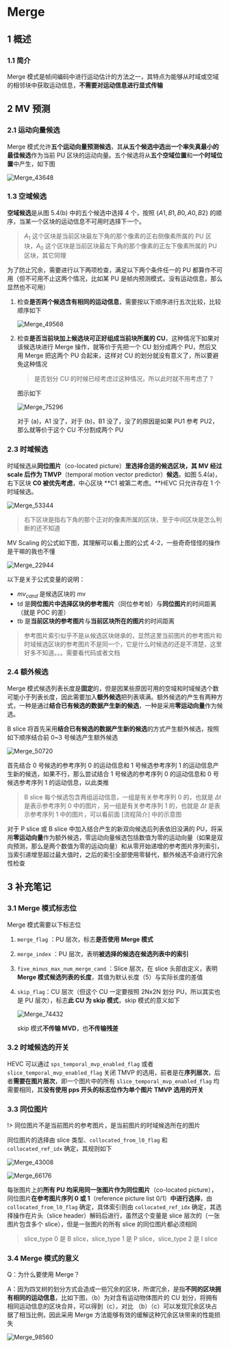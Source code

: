# Merge

## 1 概述

### 1.1 简介

Merge 模式是帧间编码中进行运动估计的方法之一，其特点为能够从时域或空域的相邻块中获取运动信息，**不需要对运动信息进行显式传输**

## 2 MV 预测

### 2.1 运动向量候选

Merge 模式允许**五个运动向量预测候选**，其**从五个候选中选出一个率失真最小的最佳候选**作为当前 PU 区块的运动向量。五个候选将从**五个空域位置**和**一个时域位置**中产生，如下图

![Merge_43648](markdown_images/Merge_43648.png)

### 1.3 空域候选

**空域候选**是从图 5.4(b) 中的五个候选中选择 4 个，按照 $\{A1,B1,B0,A0,B2\}$ 的顺序，当某一个区块的运动信息不可用时选择下一个。

> $A_1$ 这个区块是当前区块最左下角的那个像素的正右侧像素所属的 PU 区块，$A_0$ 这个区块是当前区块最左下角的那个像素的正左下像素所属的 PU 区块，其它同理

为了防止冗余，需要进行以下两项检查，满足以下两个条件任一的 PU 都算作不可用（但不可用不止这两个情况，比如某 PU 是帧内预测模式，没有运动信息，那么显然也不可用）

1. 检查**是否两个候选含有相同的运动信息**，需要按以下顺序进行五次比较，比较顺序如下

    ![Merge_49568](markdown_images/Merge_49568.png)

2. 检查**是否当前块加上候选块可正好组成当前块所属的 CU**，这种情况下如果对该候选块进行 Merge 操作，就等价于先把一个 CU 划分成两个 PU，然后又用 Merge 把这两个 PU 合起来，这样对 CU 的划分就没有意义了，所以要避免这种情况

    > 是否划分 CU 的时候已经考虑过这种情况，所以此时就不用考虑了？

    图示如下

    ![Merge_75296](markdown_images/Merge_75296.png)

    对于 (a)，A1 没了，对于 (b)，B1 没了，没了的原因是如果 PU1 参考 PU2，那么就等价于这个 CU 不分割成两个 PU

### 2.3 时域候选

时域候选从**同位图片**（co-located  picture）**里选择合适的候选区块，其 MV 经过 scale 后作为 TMVP**（temporal motion vector predictor）**候选**，如图 5.4(a)，右下区块 **C0 被优先考虑**，中心区块 **C1 被第二考虑。**HEVC 只允许存在 1 个时域候选。 

![Merge_53344](markdown_images/Merge_53344.png)

> 右下区块是指右下角的那个正对的像素所属的区块，至于中间区块是怎么判断的还不知道

MV Scaling 的公式如下图，其理解可以看上图的公式 4-2，一些奇奇怪怪的操作是干嘛的我也不懂

![Merge_22944](markdown_images/Merge_22944.png)

以下是关于公式变量的说明：

- $mv_{cand}$ 是候选区块的 mv
- td 是**同位图片中选择区块的参考图片**（同位参考帧）与**同位图片**的时间距离（就是 POC 的差）
- tb 是**当前区块的参考图片**与**当前区块所在的图片**的时间距离

> 参考图片索引似乎不是从候选区块继承的，显然这里当前图片的参考图片和时域候选区块的参考图片不是同一个，它是什么时候选的还是不清楚，这里好多不知道。。。需要看代码或者文档

### 2.4 额外候选

Merge 模式候选列表长度是**固定**的，但是因某些原因可用的空域和时域候选个数可能小于列表长度，因此需要加入**额外候选**把列表填满。额外候选的产生有两种方式，一种是通过**结合已有候选的数据产生新的候选**，一种是采用**零运动向量**作为候选。

B slice 将首先采用**结合已有候选的数据产生新的候选**的方式产生额外候选，按照如下顺序结合前 0~3 号候选产生额外候选

![Merge_50720](markdown_images/Merge_50720.png)

首先结合 0 号候选的参考序列 0 的运动信息和 1 号候选参考序列 1 的运动信息产生新的候选，如果不行，那么尝试结合 1 号候选的参考序列 0 的运动信息和 0 号候选参考序列 1 的运动信息，以此类推

> B slice 每个候选包含两组运动信息，一组是有关参考序列 0 的，也就是 $\Delta t$ 是表示参考序列 0 中的图片，另一组是有关参考序列 1 的，也就是 $\Delta t$ 是表示参考序列 1 中的图片，可以看前面 [流程简介] 中的示意图

对于 P slice 或 B slice 中加入结合产生的新双向候选后列表依旧没满的 PU，将采用**零运动向量**作为额外候选，零运动向量候选包括数值为零的运动向量（如果是双向预测，那么是两个数值为零的运动向量）和从零开始递增的参考图片序列索引，当索引递增至超过最大值时，之后的索引全部使用零替代，额外候选不会进行冗余性检查

## 3 补充笔记

### 3.1 Merge 模式标志位

Merge 模式需要以下标志位

1. `merge_flag` ：PU 层次，标志**是否使用 Merge 模式**
2. `merge_index` ：PU 层次，表明**被选择的候选在候选列表中的索引**
3. `five_minus_max_num_merge_cand` ：Slice 层次，在 slice 头部由定义，表明 **Merge 模式候选列表的长度**，其值为默认长度（5）与实际长度的差值
4. `skip_flag`：CU 层次（但这个 CU 一定要按照 2Nx2N 划分 PU，所以其实也是 PU 层次），标志**此 CU 为 skip 模式**，skip 模式的意义如下

    ![Merge_74432](markdown_images/Merge_74432.png)

    skip 模式**不传输 MVD**，也**不传输残差**

### 3.2 时域候选的开关

HEVC 可以通过 `sps_temporal_mvp_enabled_flag` 或者 `slice_temporal_mvp_enabled_flag` 关闭 TMVP 的选用，前者是在**序列层次**，后者**需要在图片层次**，即一个图片中的所有 `slice_temporal_mvp_enabled_flag` 均需要相同，其**没有使用 pps 开头的标志位作为单个图片 TMVP 选用的开关**

### 3.3 同位图片

!> 同位图片不是当前图片的参考图片，是当前图片的时域候选所在的图片

同位图片的选择由 slice 类型、`collocated_from_l0_flag` 和 `collocated_ref_idx` 确定，其规则如下

![Merge_43008](markdown_images/Merge_43008.png)

![Merge_66176](markdown_images/Merge_66176.png)

每张图片上的**所有 PU 均采用同一张图片作为同位图片**（co-located picture），同位图片**在参考图片序列 0 或 1**（reference picture list 0/1）**中进行选择**，由 `collocated_from_l0_flag` 确定，具体索引则由 `collocated_ref_idx` 确定，其选择操作在片头（slice header）解码后进行，虽然这个变量是 slice 层次的（一张图片包含多个 slice），但是一张图片的所有 slice 的同位图片都必须相同

> slice_type 0 是 B slice，slice_type 1 是 P slice，slice_type 2 是 I slice

### 3.4 Merge 模式的意义

Q：为什么要使用 Merge？

A：因为四叉树的划分方式会造成一些冗余的区块，所谓冗余，是指**不同的区块拥有相同的运动信息**，比如下图，（b）为对含有运动物体图片的 CU 划分，将拥有相同运动信息的区块合并，可以得到（c），对比 （b）（c）可以发现冗余区块占据了相当比例，因此采用 Merge 方法能够有效的缓解这种冗余区块带来的性能损失

![Merge_98560](markdown_images/Merge_98560.png)